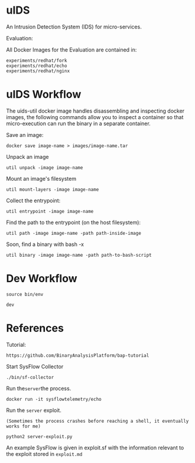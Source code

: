 uIDS
====

An Intrusion Detection System (IDS) for micro-services.

Evaluation:

All Docker Images for the Evaluation are contained in:

    experiments/redhat/fork
    experiments/redhat/echo
    experiments/redhat/nginx

uIDS Workflow
=============

The uids-util docker image handles disassembling and inspecting docker images, the following
commands allow you to inspect a container so that micro-execution can run the binary in a separate
container.

Save an image:

    docker save image-name > images/image-name.tar

Unpack an image

    util unpack -image image-name

Mount an image's filesystem

    util mount-layers -image image-name

Collect the entrypoint:

    util entrypoint -image image-name

Find the path to the entrypoint (on the host filesystem):

    util path -image image-name -path path-inside-image

Soon, find a binary with bash -x

    util binary -image image-name -path path-to-bash-script

Dev Workflow
=============

    source bin/env

    dev

References
==========

Tutorial:

    https://github.com/BinaryAnalysisPlatform/bap-tutorial

Start SysFlow Collector

    ./bin/sf-collector

Run the`server`the process.

    docker run -it sysflowtelemetry/echo

Run the `server` exploit.

    (Sometimes the process crashes before reaching a shell, it eventually works for me)

    python2 server-exploit.py

An example SysFlow is given in exploit.sf with the information relevant to the exploit
stored in `exploit.md`
